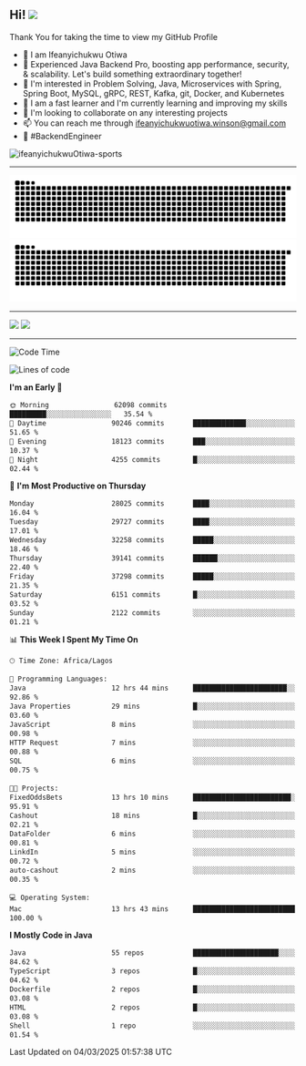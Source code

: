 <!-- BLOG-POST-LIST:START --><!-- BLOG-POST-LIST:END -->

## Hi! <img src="https://media.giphy.com/media/hvRJCLFzcasrR4ia7z/giphy.gif" width="4%"> 

Thank You for taking the time to view my GitHub Profile

- 👋 I am Ifeanyichukwu Otiwa
- 🚀 Experienced Java Backend Pro, boosting app performance, security, & scalability. Let's build something extraordinary together!
- 👀 I'm interested in Problem Solving, Java, Microservices with Spring, Spring Boot, MySQL, gRPC, REST, Kafka, git, Docker, and Kubernetes
- 🌱 I am a fast learner and I'm currently learning and improving my skills
- 💞️ I'm looking to collaborate on any interesting projects
- 📫 You can reach me through ifeanyichukwuotiwa.winson@gmail.com
- 🚀 #BackendEngineer

<p align="left" marginTop="10px"> <img src="https://komarev.com/ghpvc/?username=ifeanyichukwuOtiwa-sports&label=Profile%20views&color=0e75b6&style=for-the-badge" alt="ifeanyichukwuOtiwa-sports" /> </p>

***

<!--🐍📈SNAKEGRAPH / 🌐WEBSITE: https://github.com/Platane/snk -->
![github contribution grid snake animation](https://raw.githubusercontent.com/ifeanyichukwuOtiwa-sports/ifeanyichukwuOtiwa-sports/output/github-contribution-grid-snake-dark.svg#gh-dark-mode-only)![github contribution grid snake animation](https://raw.githubusercontent.com/ifeanyichukwuOtiwa-sports/ifeanyichukwuOtiwa-sports/output/github-contribution-grid-snake.svg#gh-light-mode-only)

***

<p float="left">
  <img float="left" src="https://github-readme-stats.vercel.app/api?username=ifeanyichukwuOtiwa-sports&count_private=true&include_all_commits=true&theme=react&show_icons=true" />
  <img float="right" src="https://github-readme-stats.vercel.app/api/top-langs/?username=ifeanyichukwuOtiwa-sports&layout=compact&show_icons=true&theme=react" /> 
</p>

***



<!--START_SECTION:waka-->
![Code Time](http://img.shields.io/badge/Code%20Time-3%2C503%20hrs%2019%20mins-blue)

![Lines of code](https://img.shields.io/badge/From%20Hello%20World%20I%27ve%20Written-44.0%20million%20lines%20of%20code-blue)

**I'm an Early 🐤** 

```text
🌞 Morning                62098 commits       █████████░░░░░░░░░░░░░░░░   35.54 % 
🌆 Daytime                90246 commits       █████████████░░░░░░░░░░░░   51.65 % 
🌃 Evening                18123 commits       ███░░░░░░░░░░░░░░░░░░░░░░   10.37 % 
🌙 Night                  4255 commits        █░░░░░░░░░░░░░░░░░░░░░░░░   02.44 % 
```
📅 **I'm Most Productive on Thursday** 

```text
Monday                   28025 commits       ████░░░░░░░░░░░░░░░░░░░░░   16.04 % 
Tuesday                  29727 commits       ████░░░░░░░░░░░░░░░░░░░░░   17.01 % 
Wednesday                32258 commits       █████░░░░░░░░░░░░░░░░░░░░   18.46 % 
Thursday                 39141 commits       ██████░░░░░░░░░░░░░░░░░░░   22.40 % 
Friday                   37298 commits       █████░░░░░░░░░░░░░░░░░░░░   21.35 % 
Saturday                 6151 commits        █░░░░░░░░░░░░░░░░░░░░░░░░   03.52 % 
Sunday                   2122 commits        ░░░░░░░░░░░░░░░░░░░░░░░░░   01.21 % 
```


📊 **This Week I Spent My Time On** 

```text
🕑︎ Time Zone: Africa/Lagos

💬 Programming Languages: 
Java                     12 hrs 44 mins      ███████████████████████░░   92.86 % 
Java Properties          29 mins             █░░░░░░░░░░░░░░░░░░░░░░░░   03.60 % 
JavaScript               8 mins              ░░░░░░░░░░░░░░░░░░░░░░░░░   00.98 % 
HTTP Request             7 mins              ░░░░░░░░░░░░░░░░░░░░░░░░░   00.88 % 
SQL                      6 mins              ░░░░░░░░░░░░░░░░░░░░░░░░░   00.75 % 

🐱‍💻 Projects: 
FixedOddsBets            13 hrs 10 mins      ████████████████████████░   95.91 % 
Cashout                  18 mins             █░░░░░░░░░░░░░░░░░░░░░░░░   02.21 % 
DataFolder               6 mins              ░░░░░░░░░░░░░░░░░░░░░░░░░   00.81 % 
LinkdIn                  5 mins              ░░░░░░░░░░░░░░░░░░░░░░░░░   00.72 % 
auto-cashout             2 mins              ░░░░░░░░░░░░░░░░░░░░░░░░░   00.35 % 

💻 Operating System: 
Mac                      13 hrs 43 mins      █████████████████████████   100.00 % 
```

**I Mostly Code in Java** 

```text
Java                     55 repos            █████████████████████░░░░   84.62 % 
TypeScript               3 repos             █░░░░░░░░░░░░░░░░░░░░░░░░   04.62 % 
Dockerfile               2 repos             █░░░░░░░░░░░░░░░░░░░░░░░░   03.08 % 
HTML                     2 repos             █░░░░░░░░░░░░░░░░░░░░░░░░   03.08 % 
Shell                    1 repo              ░░░░░░░░░░░░░░░░░░░░░░░░░   01.54 % 
```




 Last Updated on 04/03/2025 01:57:38 UTC
<!--END_SECTION:waka-->

<!--
<p align="center">
![trophy](https://github-profile-trophy.vercel.app/?username=ifeanyichukwuOtiwa-sports&theme=onedark) (https://github.com/ryo-ma/github-profile-trophy)
</p>
-->

<!---
ifeanyi-otiwa/ifeanyi-otiwa is a ✨ special ✨ repository because its `README.md` (this file) appears on your GitHub profile.
You can click the Preview link to take a look at your changes.
--->
